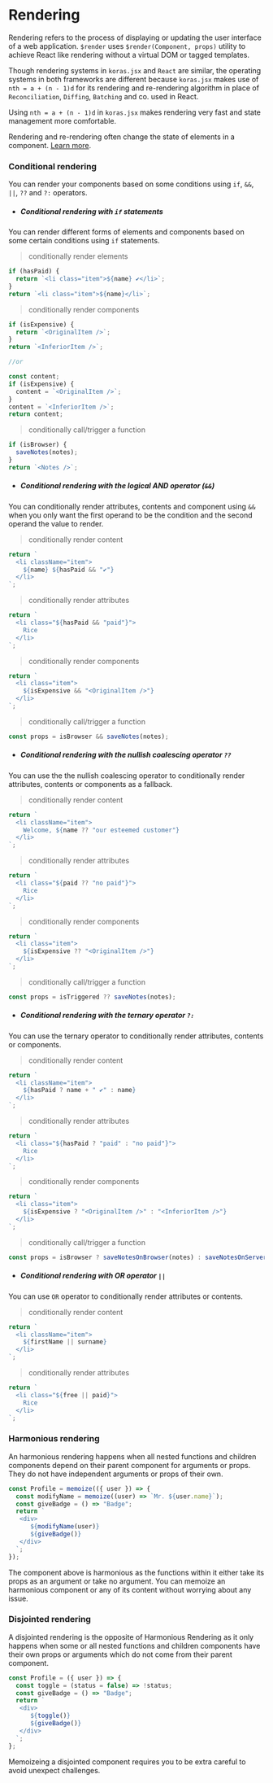 # Rendering

Rendering refers to the process of displaying or updating the user interface of a web application. `$render` uses `$render(Component, props)` utility to achieve React like rendering without a virtual DOM or tagged templates.

Though rendering systems in `koras.jsx` and `React` are similar, the operating systems in both frameworks are different because `koras.jsx` makes use of `nth = a + (n - 1)d` for its rendering and re-rendering algorithm in place of `Reconciliation`, `Diffing`, `Batching` and co. used in React.

Using `nth = a + (n - 1)d` in `koras.jsx` makes rendering very fast and state management more comfortable.

Rendering and re-rendering often change the state of elements in a component. [Learn more](https://render-docs.vercel.app/utils/$render).

### Conditional rendering

You can render your components based on some conditions using `if`, `&&`, `||`, `??` and `?:` operators.

- ##### Conditional rendering with `if` statements

You can render different forms of elements and components based on some certain conditions using `if` statements.

> conditionally render elements

```js
if (hasPaid) {
  return `<li class="item">${name} ✔</li>`;
}
return `<li class="item">${name}</li>`;
```

> conditionally render components

```js
if (isExpensive) {
  return `<OriginalItem />`;
}
return `<InferiorItem />`;

//or

const content;
if (isExpensive) {
  content = `<OriginalItem />`;
}
content = `<InferiorItem />`;
return content;
```

> conditionally call/trigger a function

```js
if (isBrowser) {
  saveNotes(notes);
}
return `<Notes />`;
```

- ##### Conditional rendering with the logical AND operator (`&&`)

You can conditionally render attributes, contents and component using `&&` when you only want the first operand to be the condition and the second operand the value to render.

> conditionally render content

```js
return `
  <li className="item">
    ${name} ${hasPaid && "✔"}
  </li>
`;
```

> conditionally render attributes

```js
return `
  <li class="${hasPaid && "paid"}">
    Rice
  </li>
`;
```

> conditionally render components

```js
return `
  <li class="item">
    ${isExpensive && "<OriginalItem />"}
  </li>
`;
```

> conditionally call/trigger a function

```js
const props = isBrowser && saveNotes(notes);
```

- ##### Conditional rendering with the nullish coalescing operator `??`

You can use the the nullish coalescing operator to conditionally render attributes, contents or components as a fallback.

> conditionally render content

```js
return `
  <li className="item">
    Welcome, ${name ?? "our esteemed customer"}
  </li>
`;
```

> conditionally render attributes

```js
return `
  <li class="${paid ?? "no paid"}">
    Rice
  </li>
`;
```

> conditionally render components

```js
return `
  <li class="item">
    ${isExpensive ?? "<OriginalItem />"}
  </li>
`;
```

> conditionally call/trigger a function

```js
const props = isTriggered ?? saveNotes(notes);
```

- ##### Conditional rendering with the ternary operator `?:`

You can use the ternary operator to conditionally render attributes, contents or components.

> conditionally render content

```js
return `
  <li className="item">
    ${hasPaid ? name + " ✔" : name}
  </li>
`;
```

> conditionally render attributes

```js
return `
  <li class="${hasPaid ? "paid" : "no paid"}">
    Rice
  </li>
`;
```

> conditionally render components

```js
return `
  <li class="item">
    ${isExpensive ? "<OriginalItem />" : "<InferiorItem />"}
  </li>
`;
```

> conditionally call/trigger a function

```js
const props = isBrowser ? saveNotesOnBrowser(notes) : saveNotesOnServer(notes);
```

- ##### Conditional rendering with OR operator `||`

You can use `OR` operator to conditionally render attributes or contents.

> conditionally render content

```js
return `
  <li className="item">
    ${firstName || surname}
  </li>
`;
```

> conditionally render attributes

```js
return `
  <li class="${free || paid}">
    Rice
  </li>
`;
```

### Harmonious rendering

An harmonious rendering happens when all nested functions and children components depend on their parent component for arguments or props. They do not have independent arguments or props of their own.

```js copy
const Profile = memoize(({ user }) => {
  const modifyName = memoize((user) => `Mr. ${user.name}`);
  const giveBadge = () => "Badge";
  return `
   <div>
      ${modifyName(user)}
      ${giveBadge()}
   </div> 
  `;
});
```

The component above is harmonious as the functions within it either take its props as an argument or take no argument. You can memoize an harmonious component or any of its content without worrying about any issue.

### Disjointed rendering

A disjointed rendering is the opposite of Harmonious Rendering as it only happens when some or all nested functions and children components have their own props or arguments which do not come from their parent component.

```js copy
const Profile = ({ user }) => {
  const toggle = (status = false) => !status;
  const giveBadge = () => "Badge";
  return `
   <div>
      ${toggle()}
      ${giveBadge()}
   </div> 
  `;
};
```

Memoizeing a disjointed component requires you to be extra careful to avoid unexpect challenges.
